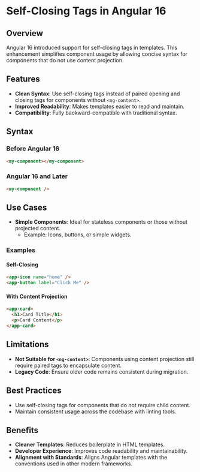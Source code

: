 # Self-Closing Tags in Angular 16

## Overview
Angular 16 introduced support for self-closing tags in templates. This enhancement simplifies component usage by allowing concise syntax for components that do not use content projection.

## Features
- **Clean Syntax**: Use self-closing tags instead of paired opening and closing tags for components without `<ng-content>`.
- **Improved Readability**: Makes templates easier to read and maintain.
- **Compatibility**: Fully backward-compatible with traditional syntax.

## Syntax
### Before Angular 16
```html
<my-component></my-component>
```

### Angular 16 and Later
```html
<my-component />
```

## Use Cases
- **Simple Components**: Ideal for stateless components or those without projected content.
  - Example: Icons, buttons, or simple widgets.

### Examples
#### Self-Closing
```html
<app-icon name="home" />
<app-button label="Click Me" />
```

#### With Content Projection
```html
<app-card>
  <h1>Card Title</h1>
  <p>Card Content</p>
</app-card>
```

## Limitations
- **Not Suitable for `<ng-content>`**: Components using content projection still require paired tags to encapsulate content.
- **Legacy Code**: Ensure older code remains consistent during migration.

## Best Practices
- Use self-closing tags for components that do not require child content.
- Maintain consistent usage across the codebase with linting tools.

## Benefits
- **Cleaner Templates**: Reduces boilerplate in HTML templates.
- **Developer Experience**: Improves code readability and maintainability.
- **Alignment with Standards**: Aligns Angular templates with the conventions used in other modern frameworks.
